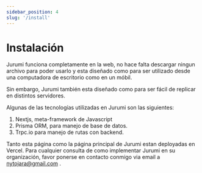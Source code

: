 ```yaml
---
sidebar_position: 4
slug: '/install'
---
```


# Instalación

Jurumi funciona completamente en la web, no hace falta descargar ningun archivo para poder usarlo y esta diseñado como para ser utilizado desde una computadora de escritorio como en un móbil.

Sin embargo, Jurumi también esta diseñado como para ser fácil de replicar en distintos servidores.

Algunas de las tecnologías utilizadas en Jurumi son las siguientes:

1. Nextjs, meta-framework de Javascript
2. Prisma ORM, para manejo de base de datos.
3. Trpc.io para manejo de rutas con backend.

Tanto esta página como la página principal de Jurumi estan deployadas en Vercel. Para cualquier consulta de como implementar Jurumi en su organización, favor ponerse en contacto conmigo via email a nytojara@gmail.com .
